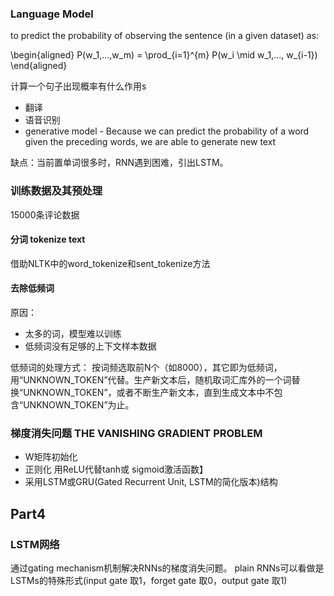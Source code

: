 
###  Language Model
to predict the probability of observing the sentence (in a given dataset) as:

\begin{aligned}  P(w_1,...,w_m) = \prod_{i=1}^{m} P(w_i \mid w_1,..., w_{i-1})  \end{aligned}

计算一个句子出现概率有什么作用s
+ 翻译
+ 语音识别
+ generative model - Because we can predict the probability of a word given the preceding words, we are able to generate new text

缺点：当前置单词很多时，RNN遇到困难，引出LSTM。

### 训练数据及其预处理
15000条评论数据

#### 分词  tokenize text
借助NLTK中的word_tokenize和sent_tokenize方法

#### 去除低频词
原因：
+ 太多的词，模型难以训练
+ 低频词没有足够的上下文样本数据

低频词的处理方式：
按词频选取前N个（如8000），其它即为低频词，用“UNKNOWN_TOKEN”代替。生产新文本后，随机取词汇库外的一个词替换“UNKNOWN_TOKEN”，或者不断生产新文本，直到生成文本中不包含“UNKNOWN_TOKEN”为止。


### 梯度消失问题 THE VANISHING GRADIENT PROBLEM
+ W矩阵初始化
+ 正则化 用ReLU代替tanh或 sigmoid激活函数】
+ 采用LSTM或GRU(Gated Recurrent Unit, LSTM的简化版本)结构


## Part4
### LSTM网络
通过gating mechanism机制解决RNNs的梯度消失问题。
plain RNNs可以看做是LSTMs的特殊形式(input gate 取1，forget gate 取0，output gate 取1)

